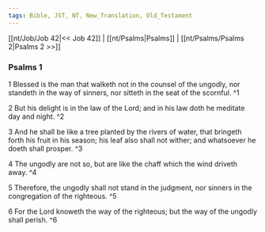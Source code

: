 ```yaml
---
tags: Bible, JST, NT, New_Translation, Old_Testament
---
```


[[nt/Job/Job 42|<< Job 42]] | [[nt/Psalms|Psalms]] | [[nt/Psalms/Psalms 2|Psalms 2 >>]]

### Psalms 1

1 Blessed is the man that walketh not in the counsel of the ungodly, nor standeth in the way of sinners, nor sitteth in the seat of the scornful.  ^1

2 But his delight is in the law of the Lord; and in his law doth he meditate day and night.  ^2

3 And he shall be like a tree planted by the rivers of water, that bringeth forth his fruit in his season; his leaf also shall not wither; and whatsoever he doeth shall prosper.  ^3

4 The ungodly are not so, but are like the chaff which the wind driveth away.  ^4

5 Therefore, the ungodly shall not stand in the judgment, nor sinners in the congregation of the righteous.  ^5

6 For the Lord knoweth the way of the righteous; but the way of the ungodly shall perish.  ^6

 
